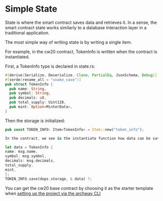 # Simple State
State is where the smart contract saves data and retrieves it. In a sense, the smart contract state works similarly to a database interaction layer in a traditional application.

The most simple way of writing state is by writing a single item.

For example, in the cw20 contract, TokenInfo is written when the contract is instantiated. 

First, a TokenInfo type is declared in state.rs:

```rust
#[derive(Serialize, Deserialize, Clone, PartialEq, JsonSchema, Debug)]
#[serde(rename_all = "snake_case")]
pub struct TokenInfo {
  pub name: String,
  pub symbol: String,
  pub decimals: u8,
  pub total_supply: Uint128,
  pub mint: Option<MinterData>,
}
```
Then the storage is initialized:
```rust
pub const TOKEN_INFO: Item<TokenInfo> = Item::new("token_info");

In the contract, we see in the instantiate function how data can be saved to this:

let data = TokenInfo {
name: msg.name,
symbol: msg.symbol,
decimals: msg.decimals,
total_supply,
mint,
};
TOKEN_INFO.save(deps.storage, & data) ?;
```
You can get the cw20 base contract by choosing it as the starter template when [setting up the project via the archway CLI](https://docs.archway.io/docs/create/getting-started/setup)